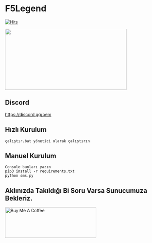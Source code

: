 # F5Legend

[![Hits](https://hits.sh/gitlab.com/tingirifistik/enough.svg?label=views&extraCount=36250&color=007ec6)](https://github.com/F5Legend/smsbomb)

<img src=https://imgyukle.com/f/2023/03/02/Qapd5M.png height="200px" width="400px"/>


<h2>Discord</h2>

https://discord.gg/oem

<h2>Hızlı Kurulum</h2>

```
çalıştır.bat yönetici olarak çalıştırın
```
<h2>Manuel Kurulum</h2>

```
Console bunları yazın
pip3 install -r requirements.txt 
python sms.py
```



<h2>Aklınızda Takıldığı Bi Soru Varsa Sunucumuza Bekleriz.</h2>




<a href="https://discord.gg/oem" target="_blank"><img src="https://gifdb.com/images/thumbnail/discord-icon-start-up-f41wavy07pz2w3qk.gif" alt="Buy Me A Coffee" style="height: 100px !important;width: 300px !important;" ></a>

